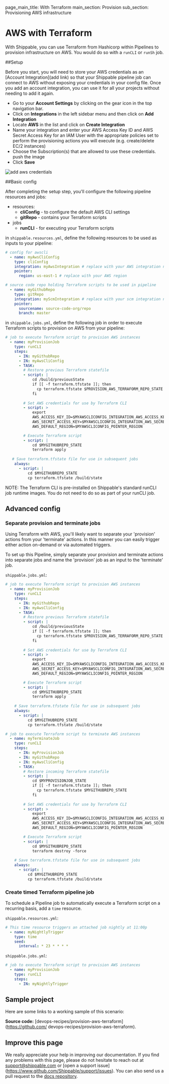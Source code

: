 page_main_title: With Terraform
main_section: Provision
sub_section: Provisioning AWS infrastructure

# AWS with Terraform
With Shippable, you can use Terraform from Hashicorp within Pipelines to 
provision infrastructure on AWS. You would do so with a `runCLI` or `runSh` job.

##Setup

Before you start, you will need to store your AWS credentials as an [Account 
Integration](add link) so that your Shippable pipeline job can connect to AWS 
without exposing your credentials in your config file. Once you add an account 
integration, you can use it for all your projects without needing to add it again.

-  Go to your **Account Settings** by clicking on the gear icon in the top 
navigation bar.
-  Click on **Integrations** in the left sidebar menu and then click on **Add 
Integration**
-  Locate **AWS** in the list and click on **Create Integration**
-  Name your integration and enter your AWS Access Key ID and AWS Secret Access
Key for an IAM User with the appropriate policies set to perform the provisioning 
actions you will execute (e.g. create/delete EC/2 instances)
-  Choose the Subscription(s) that are allowed to use these credentials.
push the image
-  Click **Save**

<img src="../../images/provision/amazon-web-services-integration.png" alt="add 
aws credentials">

##Basic config

After completing the setup step, you'll configure the following pipeline 
resources and jobs:

-  resources:
    *  **cliConfig** - to configure the default AWS CLI settings
    *  **gitRepo** - contains your Terraform scripts
-  jobs
    *  **runCLI** - for executing your Terraform scripts

in `shippable.resources.yml`, define the following resources to be used as 
inputs to your pipeline:

```yaml
# config for awscli 
  - name: myAwsCliConfig
    type: cliConfig
    integration: myAwsIntegration # replace with your AWS integration name
    pointer:
      region: us-east-1 # replace with your AWS region

# source code repo holding Terraform scripts to be used in pipeline
  - name: myGithubRepo
    type: gitRepo
    integration: myScmIntegration # replace with your scm integration name
    pointer:
      sourcename: source-code-org/repo
      branch: master
```

in `shippable.jobs.yml`, define the following job in order to execute Terraform 
scripts to provision on AWS from your pipeline:

```yaml
# job to execute Terraform script to provision AWS instances
  - name: myProvisionJob
    type: runCLI
    steps:
      - IN: myGithubRepo
      - IN: myAwsCliConfig
      - TASK:
        # Restore previous Terraform statefile
        - script: |
            cd /build/previousState
            if [[ -f terraform.tfstate ]]; then 
              cp terraform.tfstate $PROVISION_AWS_TERRAFORM_REPO_STATE
            fi
 
        # Set AWS credentials for use by Terraform CLI
        - script: >
            export 
            AWS_ACCESS_KEY_ID=$MYAWSCLICONFIG_INTEGRATION_AWS_ACCESS_KEY_ID 
            AWS_SECRET_ACCESS_KEY=$MYAWSCLICONFIG_INTEGRATION_AWS_SECRET_ACCESS_KEY
            AWS_DEFAULT_REGION=$MYAWSCLICONFIG_POINTER_REGION

        # Execute Terraform script
        - script: |
            cd $MYGITHUBREPO_STATE  
            terraform apply
   
   # Save terraform.tfstate file for use in subsequent jobs
    always:
      - script: |
          cd $MYGITHUBREPO_STATE
          cp terraform.tfstate /build/state
```

NOTE: The Terraform CLI is pre-installed on Shippable's standard runCLI job 
runtime images. You do not need to do so as part of your runCLI job. 


## Advanced config
### Separate provision and terminate jobs
Using Terraform with AWS, you'll likely want to separate your 'provision' actions 
from your 'terminate' actions. In this manner you can easily trigger either 
action on-demand or via automated triggers.

To set up this Pipeline, simply separate your provision and terminate actions 
into separate jobs and name the 'provision' job as an input to the 
'terminate' job.

`shippable.jobs.yml`:
```yaml
# job to execute Terraform script to provision AWS instances
  - name: myProvisionJob
    type: runCLI
    steps:
      - IN: myGithubRepo
      - IN: myAwsCliConfig
      - TASK:
        # Restore previous Terraform statefile
        - script: |
            cd /build/previousState
            if [[ -f terraform.tfstate ]]; then 
              cp terraform.tfstate $PROVISION_AWS_TERRAFORM_REPO_STATE
            fi
 
        # Set AWS credentials for use by Terraform CLI
        - script: >
            export 
            AWS_ACCESS_KEY_ID=$MYAWSCLICONFIG_INTEGRATION_AWS_ACCESS_KEY_ID 
            AWS_SECRET_ACCESS_KEY=$MYAWSCLICONFIG_INTEGRATION_AWS_SECRET_ACCESS_KEY
            AWS_DEFAULT_REGION=$MYAWSCLICONFIG_POINTER_REGION

        # Execute Terraform script
        - script: |
            cd $MYGITHUBREPO_STATE  
            terraform apply
    
    # Save terraform.tfstate file for use in subsequent jobs
    always:
      - script: |
          cd $MYGITHUBREPO_STATE
          cp terraform.tfstate /build/state

# job to execute Terraform script to terminate AWS instances
  - name: myTerminateJob
    type: runCLI
    steps:
      - IN: myProvisionJob     
      - IN: myGithubRepo
      - IN: myAwsCliConfig
      - TASK:
        # Restore incoming Terraform statefile
        - script: |
            cd $MYPROVISIONJOB_STATE
            if [[ -f terraform.tfstate ]]; then 
              cp terraform.tfstate $MYGITHUBREPO_STATE
            fi
 
        # Set AWS credentials for use by Terraform CLI
        - script: >
            export 
            AWS_ACCESS_KEY_ID=$MYAWSCLICONFIG_INTEGRATION_AWS_ACCESS_KEY_ID 
            AWS_SECRET_ACCESS_KEY=$MYAWSCLICONFIG_INTEGRATION_AWS_SECRET_ACCESS_KEY
            AWS_DEFAULT_REGION=$MYAWSCLICONFIG_POINTER_REGION

        # Execute Terraform script
        - script: |
            cd $MYGITHUBREPO_STATE  
            terraform destroy -force
    
    # Save terraform.tfstate file for use in subsequent jobs
    always:
      - script: |
          cd $MYGITHUBREPO_STATE
          cp terraform.tfstate /build/state

```

### Create timed Terraform pipeline job
To schedule a Pipeline job to automatically execute a Terraform script on a 
recurring basis, add a `time` resource.

`shippable.resources.yml`:
```yaml
# This time resource triggers an attached job nightly at 11:00p
  - name: myNightlyTrigger
    type: time
    seed:
      interval: * 23 * * * *
```

`shippable.jobs.yml`:
```yaml
# job to execute Terraform script to provision AWS instances
  - name: myProvisionJob
    type: runCLI
    steps:
      - IN: myNightlyTrigger
```


## Sample project

Here are some links to a working sample of this scenario: 

**Source code:**  [devops-recipes/provision-aws-terraform](https://github.com/
devops-recipes/provision-aws-terraform).


## Improve this page

We really appreciate your help in improving our documentation. If you find any 
problems with this page, please do not hesitate to reach out at 
[support@shippable.com](mailto:support@shippable.com) or [open a support issue]
(https://www.github.com/Shippable/support/issues). You can also send us a pull 
request to the [docs repository](https://www.github.com/Shippable/docs).
